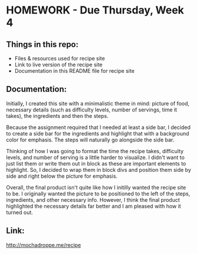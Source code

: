 # HOMEWORK - Due Thursday, Week 4

## Things in this repo:
* Files & resources used for recipe site
* Link to live version of the recipe site
* Documentation in this README file for recipe site

## Documentation:
Initially, I created this site with a minimalistic theme in mind: picture of food, necessary details (such as difficulty levels, number of servings, time it takes), the ingredients and then the steps.

Because the assignment required that I needed at least a side bar, I decided to create a side bar for the ingredients and highlight that with a background color for emphasis. The steps will naturally go alongside the side bar. 

Thinking of how I was going to format the time the recipe takes, difficulty levels, and number of serving is a little harder to visualize. I didn't want to just list them or write them out in block as these are important elements to highlight. So, I decided to wrap them in block divs and position them side by side and right below the picture for emphasis. 

Overall, the final product isn't quite like how I initilly wanted the recipe site to be. I originally wanted the picture to be positioned to the left of the steps, ingredients, and other necessary info. However, I think the final product highlighted the necessary details far better and I am pleased with how it turned out.

## Link:
http://mochadroppe.me/recipe
